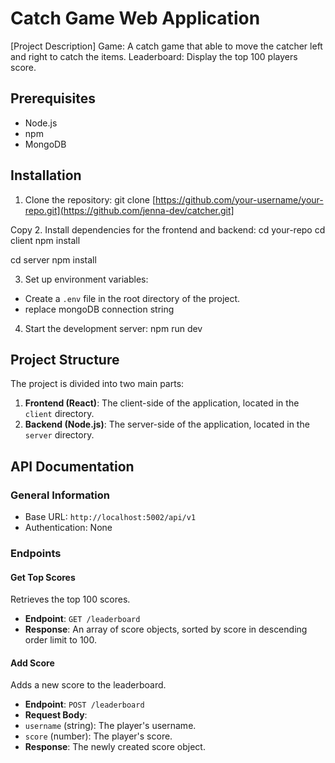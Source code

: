 # Catch Game Web Application

[Project Description]
Game: A catch game that able to move the catcher left and right to catch the items. 
Leaderboard: Display the top 100 players score.

## Prerequisites

- Node.js
- npm
- MongoDB

## Installation

1. Clone the repository:
git clone [https://github.com/your-username/your-repo.git](https://github.com/jenna-dev/catcher.git]


Copy
2. Install dependencies for the frontend and backend:
cd your-repo
cd client
npm install

cd server
npm install

3. Set up environment variables:
- Create a `.env` file in the root directory of the project.
- replace mongoDB connection string
4. Start the development server:
npm run dev

## Project Structure

The project is divided into two main parts:

1. **Frontend (React)**: The client-side of the application, located in the `client` directory.
2. **Backend (Node.js)**: The server-side of the application, located in the `server` directory.

## API Documentation

### General Information

- Base URL: `http://localhost:5002/api/v1`
- Authentication: None

### Endpoints

#### Get Top Scores

Retrieves the top 100 scores.

- **Endpoint**: `GET /leaderboard`
- **Response**: An array of score objects, sorted by score in descending order limit to 100.

#### Add Score

Adds a new score to the leaderboard.

- **Endpoint**: `POST /leaderboard`
- **Request Body**:
- `username` (string): The player's username.
- `score` (number): The player's score.
- **Response**: The newly created score object.
